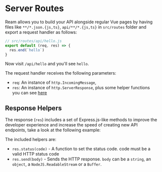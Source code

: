# Server Routes

Ream allows you to build your API alongside regular Vue pages by having files like `**/*.json.{js,ts}`, `api/**/*.{js,ts}` in `src/routes` folder and export a request handler as follows:

```js
// src/routes/api/hello.js
export default (req, res) => {
  res.end(`hello`)
}
```

Now visit `/api/hello` and you'll see `hello`.

The request handler receives the following parameters:

- `req`: An instance of `http.IncomingMessage`,
- `res`: An instance of `http.ServerResponse`, plus some helper functions you can see [here](#response-helpers)

## Response Helpers

The response (`res`) includes a set of Express.js-like methods to improve the developer experience and increase the speed of creating new API endpoints, take a look at the following example:

The included helpers are:

- `res.status(code)` - A function to set the status code. code must be a valid HTTP status code
- `res.send(body)` - Sends the HTTP response. `body` can be a `string`, an `object`, a `NodeJS.ReadableStream` or a `Buffer`.
